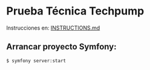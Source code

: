 # Prueba Técnica Techpump

Instrucciones en: [INSTRUCTIONS.md](./INSTRUCTIONS.md)

## Arrancar proyecto Symfony:

```shell script
$ symfony server:start
```
